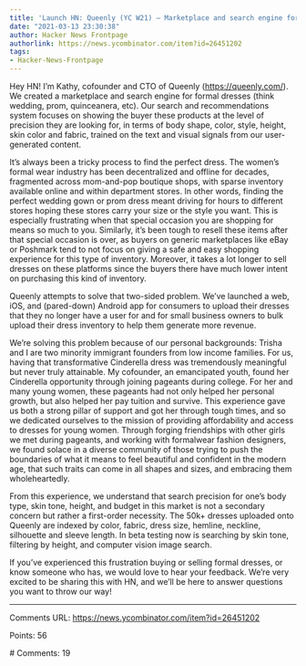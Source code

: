 ```yaml
---
title: 'Launch HN: Queenly (YC W21) – Marketplace and search engine for formalwear'
date: "2021-03-13 23:30:38"
author: Hacker News Frontpage
authorlink: https://news.ycombinator.com/item?id=26451202
tags:
- Hacker-News-Frontpage
---
```


<p>Hey HN! I’m Kathy, cofounder and CTO of Queenly (<a href="https://queenly.com/" rel="nofollow">https://queenly.com/</a>). We created a marketplace and search engine for formal dresses (think wedding, prom, quinceanera, etc). Our search and recommendations system focuses on showing the buyer these products at the level of precision they are looking for, in terms of body shape, color, style, height, skin color and fabric, trained on the text and visual signals from our user-generated content.<p>It’s always been a tricky process to find the perfect dress. The women’s formal wear industry has been decentralized and offline for decades, fragmented across mom-and-pop boutique shops, with sparse inventory available online and within department stores. In other words, finding the perfect wedding gown or prom dress meant driving for hours to different stores hoping these stores carry your size or the style you want. This is especially frustrating when that special occasion you are shopping for means so much to you. Similarly, it’s been tough to resell these items after that special occasion is over, as buyers on generic marketplaces like eBay or Poshmark tend to not focus on giving a safe and easy shopping experience for this type of inventory. Moreover, it takes a lot longer to sell dresses on these platforms since the buyers there have much lower intent on purchasing this kind of inventory.<p>Queenly attempts to solve that two-sided problem. We’ve launched a web, iOS, and (pared-down) Android app for consumers to upload their dresses that they no longer have a user for and for small business owners to bulk upload their dress inventory to help them generate more revenue.<p>We’re solving this problem because of our personal backgrounds: Trisha and I are two minority immigrant founders from low income families. For us, having that transformative Cinderella dress was tremendously meaningful but never truly attainable. My cofounder, an emancipated youth, found her Cinderella opportunity through joining pageants during college. For her and many young women, these pageants had not only helped her personal growth, but also helped her pay tuition and survive. This experience gave us both a strong pillar of support and got her through tough times, and so we dedicated ourselves to the mission of providing affordability and access to dresses for young women. Through forging friendships with other girls we met during pageants, and working with formalwear fashion designers, we found solace in a diverse community of those trying to push the boundaries of what it means to feel beautiful and confident in the modern age, that such traits can come in all shapes and sizes, and embracing them wholeheartedly.<p>From this experience, we understand that search precision for one’s body type, skin tone, height, and budget in this market is not a secondary concern but rather a first-order necessity. The 50k+ dresses uploaded onto Queenly are indexed by color, fabric, dress size, hemline, neckline, silhouette and sleeve length. In beta testing now is searching by skin tone, filtering by height, and computer vision image search.<p>If you’ve experienced this frustration buying or selling formal dresses, or know someone who has, we would love to hear your feedback. We’re very excited to be sharing this with HN, and we’ll be here to answer questions you want to throw our way!</p>
<hr>
<p>Comments URL: <a href="https://news.ycombinator.com/item?id=26451202">https://news.ycombinator.com/item?id=26451202</a></p>
<p>Points: 56</p>
<p># Comments: 19</p>
